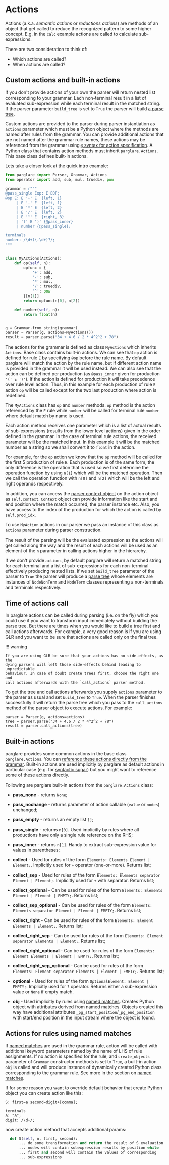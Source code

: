 # Actions

Actions (a.k.a. _semantic actions_ or _reductions actions_) are methods of an
object that get called to reduce the recognized pattern to some higher concept.
E.g. in the `calc` example actions are called to calculate sub-expressions.

There are two consideration to think of:

- Which actions are called?
- When actions are called?

## Custom actions and built-in actions

If you don't provide actions of your own the parser will return nested list
corresponding to your grammar. Each non-terminal result in a list of evaluated
sub-expression while each terminal result in the matched string. If the parser
parameter `build_tree` is set to `True` the parser will build [a parse
tree](./parse_trees.md).

Custom actions are provided to the parser during parser instantiation as
`actions` parameter which must be a Python object where the methods are named
after rules from the grammar. You can provide additional actions that are not
named after the grammar rule names, these actions may be referenced from the
grammar using [`@` syntax for action
specification](./grammar_language.md#referencing-semantic-actions-from-a-grammar).
A Python class that contains action methods must inherit `parglare.Actions`.
This base class defines built-in actions.


Lets take a closer look at the quick intro example:

```python
from parglare import Parser, Grammar, Actions
from operator import add, sub, mul, truediv, pow

grammar = r"""
@pass_single Exp: E EOF;
@op E: E '+' E  {left, 1}
     | E '-' E  {left, 1}
     | E '*' E  {left, 2}
     | E '/' E  {left, 2}
     | E '^' E  {right, 3}
     | '(' E ')' {@pass_inner}
     | number {@pass_single};

terminals
number: /\d+(\.\d+)?/;
"""


class MyActions(Actions):
    def op(self, n):
        opfunc = {
            '+': add,
            '-': sub,
            '*': mul,
            '/': truediv,
            '^': pow
        }[n[1]]
        return opfunc(n[0], n[2])

    def number(self, n):
        return float(n)


g = Grammar.from_string(grammar)
parser = Parser(g, actions=MyActions())
result = parser.parse("34 + 4.6 / 2 * 4^2^2 + 78")
```

The actions for the grammar is defined as class `MyActions` which inherits
`Actions`. Base class contains built-in actions. We can see that `op` action is
defined for rule `E` by specifying `@op` before the rule name. By default
parglare will match the action by the rule name, but if different action name is
provided in the grammar it will be used instead. We can also see that the action
can be defined per production (as `@pass_inner` given for production `'(' E
')'`). If the action is defined for production it will take precedence over rule
level action. Thus, in this example for each production of rule `E` action `op`
will be called except for the two last production where action is redefined.

The `MyActions` class has `op` and `number` methods. `op` method is the action
referenced by the `E` rule while `number` will be called for terminal rule
`number` where default match by name is used.

Each action method receives one parameter which is a list of actual results of
sub-expressions (results from the lower level actions) given in the order
defined in the grammar. In the case of terminal rule actions, the received
parameter will be the matched input. In this example it will be the matched
number as a string so we shall convert it to `float` in the action.

For example, for the `op` action we know that the `op` method will be called for
the first 5 production of rule `E`. Each production is of the same form, the
only difference is the operation that is used so we first determine the
operation function by using `n[1]` which will be the matched operation. Then we
call the operation function with `n[0]` and `n[2]` which will be the left and
right operands respectively.

In addition, you can access the [parser context
object](./common.md#the-context-object) on the action object as `self.context`.
`Context` object can provide information like the start and end position where
the match occurred, the parser instance etc. Also, you have access to the index
of the production for which the action is called by `self.prod_idx`.

To use `MyAction` actions in our parser we pass an instance of this class as
`actions` parameter during parser construction.

The result of the parsing will be the evaluated expression as the actions will
get called along the way and the result of each actions will be used as an
element of the `n` parameter in calling actions higher in the hierarchy.

If we don't provide `actions`, by default parglare will return a matched string
for each terminal and a list of sub-expressions for each non-terminal
effectively producing nested lists. If we set `build_tree` parameter of the
parser to `True` the parser will produce a [parse tree](./parse_trees.md) whose
elements are instances of `NodeNonTerm` and `NodeTerm` classes representing a
non-terminals and terminals respectively.


## Time of actions call

In parglare actions can be called during parsing (i.e. on the fly) which you
could use if you want to transform input immediately without building the parse
tree. But there are times when you would like to build a tree first and call
actions afterwards. For example, a very good reason is if you are using GLR and
you want to be sure that actions are called only on the final tree.

!!! warning

    If you are using GLR be sure that your actions has no side-effects, as the
    dying parsers will left those side-effects behind leading to unpredictable
    behaviour. In case of doubt create trees first, choose the right one and
    call actions afterwards with the `call_actions` parser method.

To get the tree and call actions afterwards you supply `actions` parameter to
the parser as usual and set `build_tree` to `True`. When the parser finishes
successfully it will return the parse tree which you pass to the `call_actions`
method of the parser object to execute actions. For example:

    parser = Parser(g, actions=actions)
    tree = parser.parse("34 + 4.6 / 2 * 4^2^2 + 78")
    result = parser.call_actions(tree)


## Built-in actions

parglare provides some common actions in the base class `parglare.Actions`. You
can [reference these actions directly from the
grammar](./grammar_language.md#referencing-rule-actions-from-a-grammar).
Built-in actions are used implicitly by parglare as default actions in
particular case (e.g. for [syntactic
sugar](./grammar_language.md#syntactic-sugar-bnf-extensions)) but you might want
to reference some of these actions directly.

Following are parglare built-in actions from the `parglare.Actions` class:

- **pass_none** - returns `None`;

- **pass_nochange** - returns parameter of action callable (`value` or `nodes`)
  unchanged;

- **pass_empty** - returns an empty list `[]`;

- **pass_single** - returns `n[0]`. Used implicitly by rules where all
  productions have only a single rule reference on the RHS;

- **pass_inner** - returns `n[1]`. Handy to extract sub-expression value for
  values in parentheses;

- **collect** - Used for rules of the form `Elements: Elements Element |
  Element;`. Implicitly used for `+` operator (one-or-more). Returns list;

- **collect_sep** - Used for rules of the form `Elements: Elements separator
  Element | Element;`. Implicitly used for `+` with separator. Returns list;

- **collect_optional** - Can be used for rules of the form `Elements: Elements
  Element | Element | EMPTY;`. Returns list;

- **collect_sep_optional** - Can be used for rules of the form `Elements: Elements
  separator Element | Element | EMPTY;`. Returns list;

- **collect_right** - Can be used for rules of the form `Elements: Element
  Elements | Element;`. Returns list;

- **collect_right_sep** - Can be used for rules of the form `Elements: Element
  separator Elements | Element;`. Returns list;

- **collect_right_optional** - Can be used for rules of the form `Elements:
  Element Elements | Element | EMPTY;`. Returns list;

- **collect_right_sep_optional** - Can be used for rules of the form `Elements:
  Element separator Elements | Element | EMPTY;`. Returns list;

- **optional** - Used for rules of the form `OptionalElement: Element | EMPTY;`.
  Implicitly used for `?` operator. Returns either a sub-expression value or
  `None` if empty match.

- **obj** - Used implicitly by rules using [named
  matches](./grammar_language.md#named-matches-assignments). Creates Python
  object with attributes derived from named matches. Objects created this way
  have additional attributes `_pg_start_position`/`_pg_end_position` with
  start/end position in the input stream where the object is found.



## Actions for rules using named matches

If [named matches](./grammar_language.md#named-matches-assignments) are used in
the grammar rule, action will be called with additional keyword parameters named
by the name of LHS of rule assignments. If no action is specified for the rule,
and `create_objects` parameter of `Grammar` constructor methods is set to `True`,
a built-in action `obj` is called and will produce instance of dynamically
created Python class corresponding to the grammar rule. See more in the section
on [named matches](./grammar_language.md#named-matches-assignments).

If for some reason you want to override default behavior that create Python
object you can create action like this:

```nohighlight
S: first=a second=digit+[comma];

terminals
a: "a";
digit: /\d+/;
```


now create action method that accepts additional params:

```python
  def S(self, n, first, second):
      ... do some transformation and return the result of S evaluation
      ... nodes will contain subexpression results by position while
      ... first and second will contain the values of corresponding
      ... sub-expressions
```
